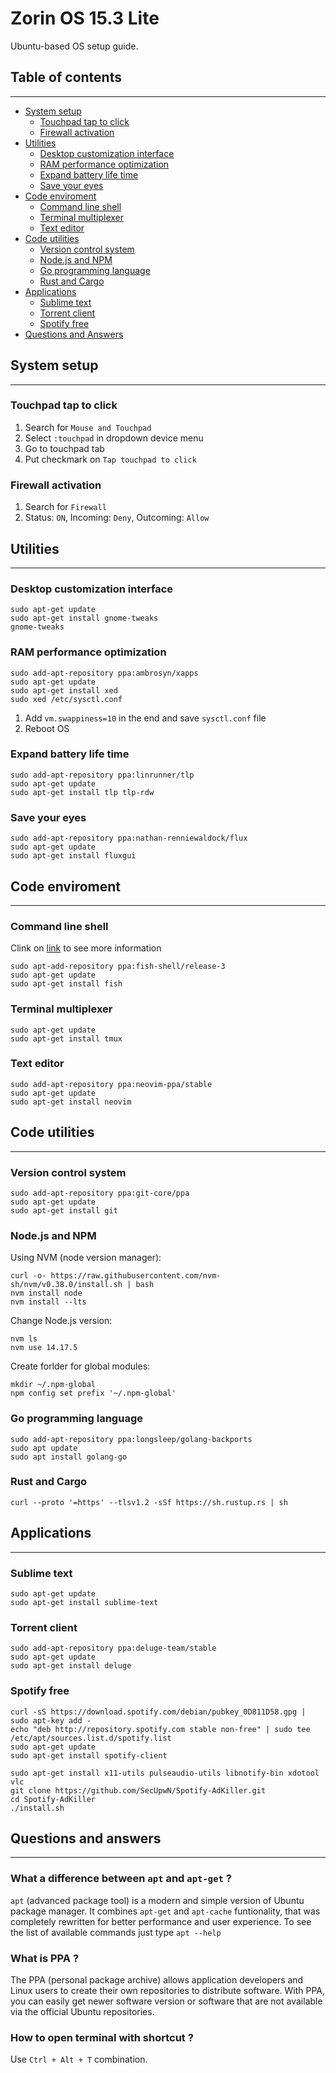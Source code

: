 # Zorin OS 15.3 Lite

Ubuntu-based OS setup guide.

## Table of contents

---

- [System setup](#system-setup)
  - [Touchpad tap to click](#touchpad-tap-to-click)
  - [Firewall activation](#firewall-activation)
- [Utilities](#utilities)
  - [Desktop customization interface](#desktop-customization-interface)
  - [RAM performance optimization](#ram-performance-optimization)
  - [Expand battery life time](#expand-battery-life-time)
  - [Save your eyes](#save-your-eyes)
- [Code enviroment](#code-enviroment)
  - [Command line shell](#command-line-shell)
  - [Terminal multiplexer](#terminal-multiplexer)
  - [Text editor](#text-editor)
- [Code utilities](#code-utilities)
  - [Version control system](#version-control-system)
  - [Node.js and NPM](#nodejs-and-npm)
  - [Go programming language](#go-programming-language)
  - [Rust and Cargo](#rust-and-cargo)
- [Applications](#applications)
  - [Sublime text](#sublime-text)
  - [Torrent client](#torrent-client)
  - [Spotify free](#spotify-free)
- [Questions and Answers](#questions-and-answers)

## System setup

---

### Touchpad tap to click

1. Search for `Mouse and Touchpad`
1. Select `:touchpad` in dropdown device menu
1. Go to touchpad tab
1. Put checkmark on `Tap touchpad to click`

### Firewall activation

1. Search for `Firewall`
1. Status: `ON`, Incoming: `Deny`, Outcoming: `Allow`

## Utilities

---

### Desktop customization interface

```shell
sudo apt-get update
sudo apt-get install gnome-tweaks
gnome-tweaks
```

### RAM performance optimization

```shell
sudo add-apt-repository ppa:ambrosyn/xapps
sudo apt-get update
sudo apt-get install xed
sudo xed /etc/sysctl.conf
```

1. Add `vm.swappiness=10` in the end and save `sysctl.conf` file
1. Reboot OS

### Expand battery life time

```shell
sudo add-apt-repository ppa:linrunner/tlp
sudo apt-get update
sudo apt-get install tlp tlp-rdw
```

### Save your eyes

```shell
sudo add-apt-repository ppa:nathan-renniewaldock/flux
sudo apt-get update
sudo apt-get install fluxgui
```

## Code enviroment

---

### Command line shell

Clink on [link](docs/fish-shell.md) to see more information

```shell
sudo apt-add-repository ppa:fish-shell/release-3
sudo apt-get update
sudo apt-get install fish
```

### Terminal multiplexer

```shell
sudo apt-get update
sudo apt-get install tmux
```

### Text editor

```shell
sudo add-apt-repository ppa:neovim-ppa/stable
sudo apt-get update
sudo apt-get install neovim
```

## Code utilities

---

### Version control system

```shell
sudo add-apt-repository ppa:git-core/ppa
sudo apt-get update
sudo apt-get install git
```

### Node.js and NPM

Using NVM (node version manager):

```shell
curl -o- https://raw.githubusercontent.com/nvm-sh/nvm/v0.38.0/install.sh | bash
nvm install node
nvm install --lts
```

Change Node.js version:

```shell
nvm ls
nvm use 14.17.5
```

Create forlder for global modules:

```shell
mkdir ~/.npm-global
npm config set prefix '~/.npm-global'
```

### Go programming language

```shell
sudo add-apt-repository ppa:longsleep/golang-backports
sudo apt update
sudo apt install golang-go
```

### Rust and Cargo

```shell
curl --proto '=https' --tlsv1.2 -sSf https://sh.rustup.rs | sh
```

## Applications

---

### Sublime text

```shell
sudo apt-get update
sudo apt-get install sublime-text
```

### Torrent client

```shell
sudo add-apt-repository ppa:deluge-team/stable
sudo apt-get update
sudo apt-get install deluge
```

### Spotify free

```shell
curl -sS https://download.spotify.com/debian/pubkey_0D811D58.gpg | sudo apt-key add -
echo "deb http://repository.spotify.com stable non-free" | sudo tee /etc/apt/sources.list.d/spotify.list
sudo apt-get update
sudo apt-get install spotify-client

sudo apt-get install x11-utils pulseaudio-utils libnotify-bin xdotool vlc
git clone https://github.com/SecUpwN/Spotify-AdKiller.git
cd Spotify-AdKiller
./install.sh
```

## Questions and answers

---

### What a difference between `apt` and `apt-get` ?

`apt` (advanced package tool) is a modern and simple version of Ubuntu package manager. It combines `apt-get` and `apt-cache` funtionality, that was completely rewritten for better performance and user experience. To see the list of available commands just type `apt --help`

### What is PPA ?

The PPA (personal package archive) allows application developers and Linux users to create their own repositories to distribute software. With PPA, you can easily get newer software version or software that are not available via the official Ubuntu repositories.

### How to open terminal with shortcut ?

Use `Ctrl + Alt + T` combination.
